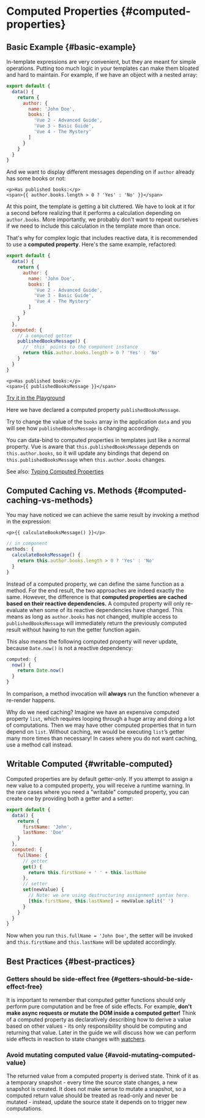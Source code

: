 # Computed Properties {#computed-properties}

<div class="options-api">
  <VueSchoolLink href="https://vueschool.io/lessons/computed-properties-in-vue-3" title="Free Vue.js Computed Properties Lesson"/>
</div>


## Basic Example {#basic-example}

In-template expressions are very convenient, but they are meant for simple operations. Putting too much logic in your templates can make them bloated and hard to maintain. For example, if we have an object with a nested array:

<div class="options-api">

```js
export default {
  data() {
    return {
      author: {
        name: 'John Doe',
        books: [
          'Vue 2 - Advanced Guide',
          'Vue 3 - Basic Guide',
          'Vue 4 - The Mystery'
        ]
      }
    }
  }
}
```

</div>

And we want to display different messages depending on if `author` already has some books or not:

```vue-html
<p>Has published books:</p>
<span>{{ author.books.length > 0 ? 'Yes' : 'No' }}</span>
```

At this point, the template is getting a bit cluttered. We have to look at it for a second before realizing that it performs a calculation depending on `author.books`. More importantly, we probably don't want to repeat ourselves if we need to include this calculation in the template more than once.

That's why for complex logic that includes reactive data, it is recommended to use a **computed property**. Here's the same example, refactored:

<div class="options-api">

```js
export default {
  data() {
    return {
      author: {
        name: 'John Doe',
        books: [
          'Vue 2 - Advanced Guide',
          'Vue 3 - Basic Guide',
          'Vue 4 - The Mystery'
        ]
      }
    }
  },
  computed: {
    // a computed getter
    publishedBooksMessage() {
      // `this` points to the component instance
      return this.author.books.length > 0 ? 'Yes' : 'No'
    }
  }
}
```

```vue-html
<p>Has published books:</p>
<span>{{ publishedBooksMessage }}</span>
```

[Try it in the Playground](https://play.vuejs.org/#eNqFkN1KxDAQhV/l0JsqaFfUq1IquwiKsF6JINaLbDNui20S8rO4lL676c82eCFCIDOZMzkzXxetlUoOjqI0ykypa2XzQtC3ktqC0ydzjUVXCIAzy87OpxjQZJ0WpwxgzlZSp+EBEKylFPGTrATuJcUXobST8sukeA8vQPzqCNe4xJofmCiJ48HV/FfbLLrxog0zdfmn4tYrXirC9mgs6WMcBB+nsJ+C8erHH0rZKmeJL0sot2tqUxHfDONuyRi2p4BggWCr2iQTgGTcLGlI7G2FHFe4Q/xGJoYn8SznQSbTQviTrRboPrHUqoZZ8hmQqfyRmTDFTC1bqalsFBN5183o/3NG33uvoWUwXYyi/gdTEpwK)

Here we have declared a computed property `publishedBooksMessage`.

Try to change the value of the `books` array in the application `data` and you will see how `publishedBooksMessage` is changing accordingly.

You can data-bind to computed properties in templates just like a normal property. Vue is aware that `this.publishedBooksMessage` depends on `this.author.books`, so it will update any bindings that depend on `this.publishedBooksMessage` when `this.author.books` changes.

See also: [Typing Computed Properties](/guide/typescript/options-api#typing-computed-properties) <sup class="vt-badge ts" />

</div>


## Computed Caching vs. Methods {#computed-caching-vs-methods}

You may have noticed we can achieve the same result by invoking a method in the expression:

```vue-html
<p>{{ calculateBooksMessage() }}</p>
```

<div class="options-api">

```js
// in component
methods: {
  calculateBooksMessage() {
    return this.author.books.length > 0 ? 'Yes' : 'No'
  }
}
```

</div>


Instead of a computed property, we can define the same function as a method. For the end result, the two approaches are indeed exactly the same. However, the difference is that **computed properties are cached based on their reactive dependencies.** A computed property will only re-evaluate when some of its reactive dependencies have changed. This means as long as `author.books` has not changed, multiple access to `publishedBooksMessage` will immediately return the previously computed result without having to run the getter function again.

This also means the following computed property will never update, because `Date.now()` is not a reactive dependency:

<div class="options-api">

```js
computed: {
  now() {
    return Date.now()
  }
}
```

</div>


In comparison, a method invocation will **always** run the function whenever a re-render happens.

Why do we need caching? Imagine we have an expensive computed property `list`, which requires looping through a huge array and doing a lot of computations. Then we may have other computed properties that in turn depend on `list`. Without caching, we would be executing `list`’s getter many more times than necessary! In cases where you do not want caching, use a method call instead.

## Writable Computed {#writable-computed}

Computed properties are by default getter-only. If you attempt to assign a new value to a computed property, you will receive a runtime warning. In the rare cases where you need a "writable" computed property, you can create one by providing both a getter and a setter:

<div class="options-api">

```js
export default {
  data() {
    return {
      firstName: 'John',
      lastName: 'Doe'
    }
  },
  computed: {
    fullName: {
      // getter
      get() {
        return this.firstName + ' ' + this.lastName
      },
      // setter
      set(newValue) {
        // Note: we are using destructuring assignment syntax here.
        [this.firstName, this.lastName] = newValue.split(' ')
      }
    }
  }
}
```

Now when you run `this.fullName = 'John Doe'`, the setter will be invoked and `this.firstName` and `this.lastName` will be updated accordingly.

</div>


## Best Practices {#best-practices}

### Getters should be side-effect free {#getters-should-be-side-effect-free}

It is important to remember that computed getter functions should only perform pure computation and be free of side effects. For example, **don't make async requests or mutate the DOM inside a computed getter!** Think of a computed property as declaratively describing how to derive a value based on other values - its only responsibility should be computing and returning that value. Later in the guide we will discuss how we can perform side effects in reaction to state changes with [watchers](./watchers).

### Avoid mutating computed value {#avoid-mutating-computed-value}

The returned value from a computed property is derived state. Think of it as a temporary snapshot - every time the source state changes, a new snapshot is created. It does not make sense to mutate a snapshot, so a computed return value should be treated as read-only and never be mutated - instead, update the source state it depends on to trigger new computations.
